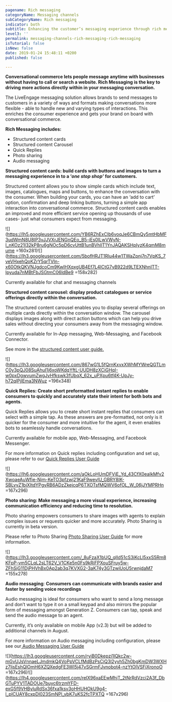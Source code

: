 ```yaml
---
pagename: Rich messaging
categoryName: Messaging channels
subCategoryName: Rich messaging
indicator: both
subtitle: Enhancing the customer’s messaging experience through rich messaging
level3: ''
permalink: messaging-channels-rich-messaging-rich-messaging
isTutorial: false
isNew: false
date: 2019-01-24 15:48:11 +0200
published: false

---
```

**Conversational commerce lets people message anytime with businesses without having to call or search a website. Rich Messaging is the key to driving more actions directly within in your messaging conversation.**

The LiveEngage messaging solution allows brands to send messages to customers in a variety of ways and formats making conversations more flexible - able to handle new and varying types of interactions. This enriches the consumer experience and gets your brand on board with conversational commerce.

**Rich Messaging includes:**

* Structured content cards
* Structured content Carousel
* Quick Replies
* Photo sharing
* Audio messaging

**Structured content cards: build cards with buttons and images to turn a messaging experience in to a ‘_one stop shop’_ for customers.**

Structured content allows you to show simple cards which include text, images, catalogues, maps and buttons, to enhance the conversation with the consumer. When building your cards, you can have an ‘add to cart’ option, confirmation and deep linking buttons, turning a simple app interaction into conversational commerce. Structured content cards enables an improved and more efficient service opening up thousands of use cases- just what consumers expect from messaging.

![](https://lh5.googleusercontent.com/YB6RZhExCIb6voqJe6CBmQy5mtHbMF3udWmN8U8IP3vJJVXrJENGnQEo_B5-iEs0ILwVWyN-I_nKOz21l32kP8ru6gNOc5pD6cvUttB1unBVhllT1YnJAQAKSHpIyzK4qmM8mume =160x281)![](https://lh3.googleusercontent.com/5bofHRJT1Rlu44w1TWaZpnj7n7VpKS_7veVHxehQoKZrY5qrTVln-x60OtkQKVNJgdcoCm9KwIHXqxgUB4Ef7L4ICtG7yB922d9LTEXNhnITT-lpyuda7nMBtFbJSGtmC06ldBe9 =158x282)

Currently available for chat and messaging channels

**Structured content carousel: display product catalogues or service offerings directly within the conversation.**

The structured content carousel enables you to display several offerings on multiple cards directly within the conversation window. The carousel displays images along with direct action buttons which can help you drive sales without directing your consumers away from the messaging window.

Currently available for In-App messaging, Web-Messaging, and Facebook Connector.

See more in the [structured content user guide.]()

![](https://lh3.googleusercontent.com/867wG1L5fQrnKxvxXWhMYWreQGTLmC0y3pQJ08SuAhuI1j6xoWKdqYftL-UUDH8zXCiGHqI-w0pxDgwvumZwgJvHfkswk3fUbqX_62x_uPXpu6tf4K-UpJy-h72qlPjlEma3NWuz =196x348)

**Quick Replies: Create short preformatted instant replies to enable consumers to quickly and accurately state their intent for both bots and agents.**

Quick Replies allows you to create short instant replies that consumers can select with a simple tap. As these answers are pre-formatted, not only is it quicker for the consumer and more intuitive for the agent, it even enables bots to seamlessly handle conversations.

Currently available for mobile app, Web-Messaging, and Facebook Messenger.

For more information on Quick replies including configuration and set up, please refer to our [Quick Replies User Guide]()

![](https://lh6.googleusercontent.com/aOkLoHUmDFViE_Yd_43CfX0eaIkMfv2XwoaeAuWfie-Njm-KeTO3pfzwj21KaF9wevlU_GBRY8IK-SBLvvZ1biXItdYPgyRB6ADzZkejcqP6TXOTsfMQWV6ofOL_W_06jJYMPRHn =167x296)

**Photo sharing: Make messaging a more visual experience, increasing communication efficiency and reducing time to resolution.**

Photo sharing empowers consumers to share images with agents to explain complex issues or requests quicker and more accurately. Photo Sharing is currently in beta version. 

Please refer to Photo Sharing [Photo Sharing User Guide]() for more information.

![](https://lh3.googleusercontent.com/_8uFzaX1bUQ_qIId51cS3iKcLl5xxS5Rm8KFpP-vm5CLqL2sLT62V_V1CKe5n0Fs9kRiFPXouSFruy5w-ZFhSjG11DjPHVhBx0Ap2ab3q7KVXG2-3aK74y3GTzwiUoU5rwnjdaM7 =155x278)

**Audio messaging**: **Consumers can communicate with brands easier and faster by sending voice recordings**

Audio messaging is ideal for consumers who want to send a long message and don’t want to type it on a small keypad and also mirrors the popular form of messaging amongst Generation Z. Consumers can tap, speak and send the audio message to an agent.

Currently, it’s only available on mobile App (v2.3) but will be added to additional channels in August.

For more information on Audio messaging including configuration, please see our[ Audio Messaging User Guide]()

![](https://lh3.googleusercontent.com/ryiB0Dkepzi1lQkc2w-mGvUJsVnnaeLJmdmkQ4VoPpVCLfMdBzPsCiQ3l2yyh5Zh0bgKmDW3WXHz7IjsEshQlOmH6XZQXedgFE3WI5j47vSGrmFJvnobot4-nzYtOlVSFiXronoO =167x296)![](https://lh4.googleusercontent.com/relX96xaEEwMhjT_2tNrRdVzci2A3f_DbGTuPYV1TADOUe7buyc6trzmYFD-exG5f9VHByluRdSx36fxa1ksv3oHHUHOkU9g4-l_pICUAY8cxpDI023SmNPl_vbK7uKS2fcTPXTQ =167x296)